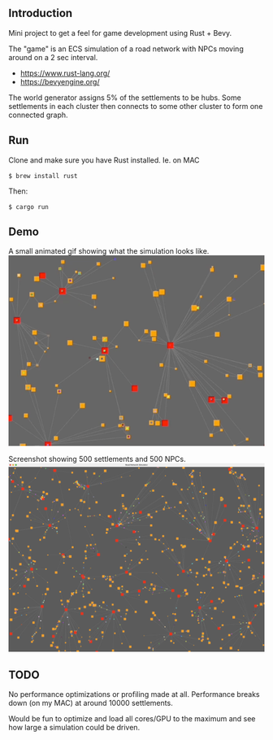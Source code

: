 ## Introduction
Mini project to get a feel for game development using Rust + Bevy.

The "game" is an ECS simulation of a road network with NPCs moving around on a 2 sec interval.

- https://www.rust-lang.org/
- https://bevyengine.org/

The world generator assigns 5% of the settlements to be hubs. Some settlements in each cluster
then connects to some other cluster to form one connected graph.

## Run
Clone and make sure you have Rust installed. Ie. on MAC

    $ brew install rust

Then:

    $ cargo run

## Demo
A small animated gif showing what the simulation looks like.
![Screenshot](media/animation.gif)

Screenshot showing 500 settlements and 500 NPCs.
![Screenshot](media/screenshot1.png)


## TODO
No performance optimizations or profiling made at all. Performance breaks down (on my MAC) at around 10000 settlements.

Would be fun to optimize and load all cores/GPU to the maximum and see how large a simulation could be driven.
